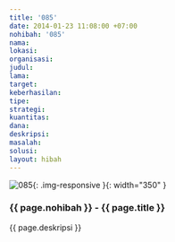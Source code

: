 ```yaml
---
title: '085'
date: 2014-01-23 11:08:00 +07:00
nohibah: '085'
nama:
lokasi:
organisasi:
judul:
lama:
target:
keberhasilan:
tipe:
strategi:
kuantitas:
dana:
deskripsi:
masalah:
solusi:
layout: hibah
---
```


![085](/static/img/hibahcms/085.png){: .img-responsive }{: width="350" }

### {{ page.nohibah }} - {{ page.title }}

{{ page.deskripsi }}
